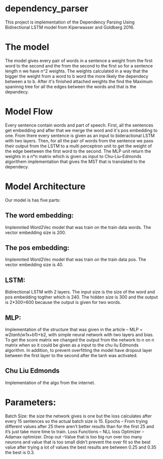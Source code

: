 # dependency_parser
This project is implementation of the  Dependency Parsing
Using Bidirectional LSTM model from Kiperwasser and Goldberg 2016.
# The model
The model gives every pair of words in a sentence a weight from the first word to the second and the from the second to the first so for a sentence length n we have n^2 weights. The weights calculated in a way that the bigger the weight from a word to b word the more likely the dependecy between a to b. After it's finished attached weights the find the Maximum spaninng tree for all the edges between the words and that is the depandecy.
# Model Flow
Every sentence contain words and part of speech. First, all the sentences get embedding and after that we merge the word and it's pos embedding to one. From there every sentence is given as an input to bideractional LSTM with two layers. 
Then, for all the pair of words from the sentence we pass their output from the LSTM to a multi perceptron unit to get the weight of the edge beetween the first word to the second. The MLP unit return the weights in a n*n matrix which is given as input to Chu-Liu-Edmonds algorithem implementation that gives the MST that is translated to the dependecy.
# Model Architecture
Our model is has five parts:
## The word embedding:
Implemnted Word2Vec model that was train on the train data words. The vector embedding size is 200.
## The pos embedding:
Implemnted Word2Vec model that was train on the train data pos. The vector embedding size is 40.
## LSTM:
Bidirectional LSTM with 2 layers. The input size is the size of the word and pos embedding togther which is 240. The hidden size is 300 and the output is 2*300=600 because the output is given for two words.
## MLP:
Implementation of the structure that was given in the article – MLP = w2*tanh(w1*x+b1)+b2, with simple neural network with two layers and bias. To get the score matrix we changed the output from the network to n on n matrix when so it could be given as a input to the chu liu Edmonds algorithm. In addition, to prevent overfitting the model have dropout layer between the first layer to the second after the tanh was activated.
## Chu Liu Edmonds
Implementation of the algo from the internet.

# Parameters:
Batch Size: the size the network gives is one but the loss calculates after every 15 sentences so the actual batch size is 15. 
Epochs – From trying different values after 25 there aren’t better results than for the first 25 and it’s just take more time to train.
Loss Functions – NLL loss
Optimizer – Adamax optimizer.
Drop out –Value that is too big run over too many neurons and value that is too small didn’t prevent the over fit so the best value after trying a lot of values the best results are between 0.25 and 0.35 the best is 0.3. 

